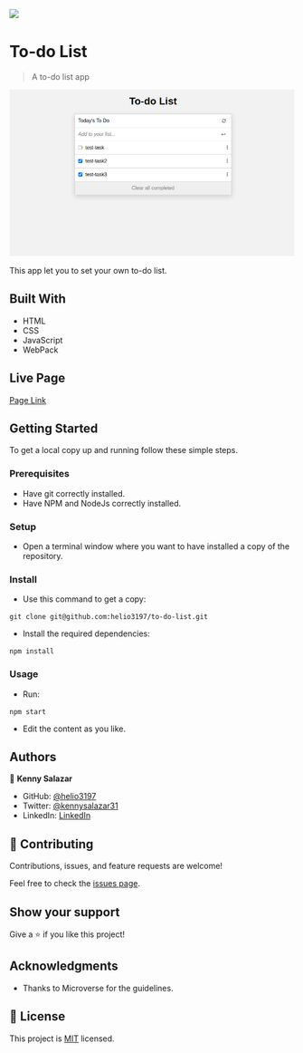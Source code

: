 ![](https://img.shields.io/badge/Microverse-blueviolet)

# To-do List

> A to-do list app

![screenshot](./screenshot.png)

This app let you to set your own to-do list.

## Built With

- HTML
- CSS
- JavaScript
- WebPack

## Live Page

[Page Link](https://helio3197.github.io/to-do-list)


## Getting Started

To get a local copy up and running follow these simple steps.

### Prerequisites

- Have git correctly installed.
- Have NPM and NodeJs correctly installed.

### Setup

- Open a terminal window where you want to have installed a copy of the repository.

### Install

- Use this command to get a copy:
```
git clone git@github.com:helio3197/to-do-list.git
```
- Install the required dependencies:
```
npm install
```
### Usage

- Run:
```
npm start
```
- Edit the content as you like.


## Authors

👤 **Kenny Salazar**

- GitHub: [@helio3197](https://github.com/helio3197)
- Twitter: [@kennysalazar31](https://twitter.com/kennysalazar31)
- LinkedIn: [LinkedIn](https://linkedin.com/in/kenny-salazar-1a1687110)


## 🤝 Contributing

Contributions, issues, and feature requests are welcome!

Feel free to check the [issues page](../../issues/).

## Show your support

Give a ⭐️ if you like this project!

## Acknowledgments

- Thanks to Microverse for the guidelines.


## 📝 License

This project is [MIT](./MIT.md) licensed.
